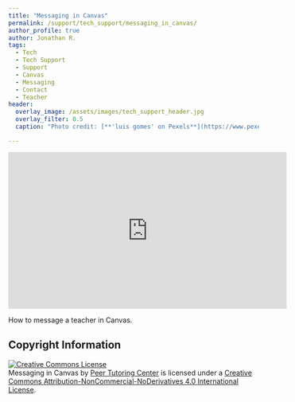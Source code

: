 ```yaml
---
title: "Messaging in Canvas"
permalink: /support/tech_support/messaging_in_canvas/
author_profile: true
author: Jonathan R.
tags:
  - Tech
  - Tech Support
  - Support
  - Canvas
  - Messaging
  - Contact
  - Teacher
header:
  overlay_image: /assets/images/tech_support_header.jpg 
  overlay_filter: 0.5
  caption: "Photo credit: [**'luis gomes' on Pexels**](https://www.pexels.com/photo/blur-close-up-code-computer-546819/)"

---
```

<iframe width="560" height="315" src="https://ncvps.yuja.com/V/Video?v=2366817&node=8482326&a=1857897045&preload=false" frameborder="0" webkitallowfullscreen mozallowfullscreen allowfullscreen></iframe>

How to message a teacher in Canvas.

## Copyright Information
<a rel="license" href="http://creativecommons.org/licenses/by-nc-nd/4.0/"><img alt="Creative Commons License" style="border-width:0" src="https://i.creativecommons.org/l/by-nc-nd/4.0/88x31.png" /></a><br /><span xmlns:dct="http://purl.org/dc/terms/" href="http://purl.org/dc/dcmitype/MovingImage" property="dct:title" rel="dct:type">Messaging in Canvas</span> by <a xmlns:cc="http://creativecommons.org/ns#" href="https://ptcresources.github.io/support/tech_support/messaging_in_canvas/" property="cc:attributionName" rel="cc:attributionURL">Peer Tutoring Center</a> is licensed under a <a rel="license" href="http://creativecommons.org/licenses/by-nc-nd/4.0/">Creative Commons Attribution-NonCommercial-NoDerivatives 4.0 International License</a>.